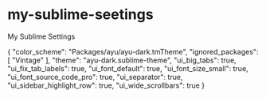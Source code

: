 # my-sublime-seetings
My Sublime Settings


{
	"color_scheme": "Packages/ayu/ayu-dark.tmTheme",
	"ignored_packages":
	[
		"Vintage"
	],
	"theme": "ayu-dark.sublime-theme",
	"ui_big_tabs": true,
	"ui_fix_tab_labels": true,
	"ui_font_default": true,
	"ui_font_size_small": true,
	"ui_font_source_code_pro": true,
	"ui_separator": true,
	"ui_sidebar_highlight_row": true,
	"ui_wide_scrollbars": true
}

